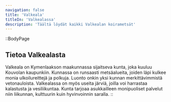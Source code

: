 ```yaml
---
navigation: false
title: 'Valkeala'
titleIn: 'Valkealassa'
description: 'Täältä löydät kaikki Valkealan koirametsät'
---
```


::BodyPage
## Tietoa Valkealasta
Valkeala on Kymenlaakson maakunnassa sijaitseva kunta, joka kuuluu Kouvolan kaupunkiin. Kunnassa on runsaasti metsäalueita, joiden läpi kulkee monia ulkoilureittejä ja polkuja. Luonto onkin yksi kunnan merkittävimmistä vetonauloista. Valkealassa on myös useita järviä, joilla voi harrastaa kalastusta ja vesiliikuntaa. Kunta tarjoaa asukkailleen monipuoliset palvelut niin liikunnan, kulttuurin kuin hyvinvoinnin saralla.
::
